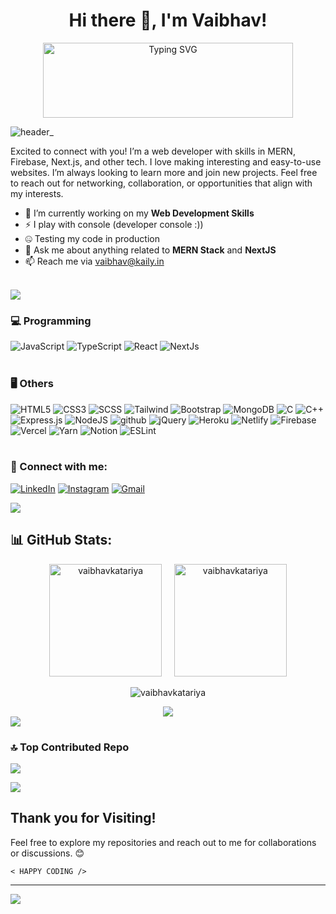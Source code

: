 <h1 align="center">Hi there 👋, I'm Vaibhav!</h1>

<p align="center">
  <img src="https://readme-typing-svg.demolab.com/?font=Poppins&weight=500&duration=3000&pause=800&color=777777&vCenter=true&width=280&height=80&lines=Full+Stack+Developer;JavaScript+Enthusiast;Open-Source+Contributor](https://readme-typing-svg.demolab.com?font=Poppins&weight=500&size=13&duration=3000&pause=800&color=777777&vCenter=true&width=280&height=80&lines=A+passionate+Full+Stack+Developer;A+passionate+JavaScript+Enthusiast;A+passionate+Open-Source+Contributor" alt="Typing SVG" style="width: 400px; height: 120px;">
</p>

         
![header_](https://user-images.githubusercontent.com/80106274/155994781-7c22a80e-99b6-4e2e-a288-a706e1818289.png)


Excited to connect with you! I’m a web developer with skills in MERN, Firebase, Next.js, and other tech. I love making interesting and easy-to-use websites. I’m always looking to learn more and join new projects. Feel free to reach out for networking, collaboration, or opportunities that align with my interests.

- 🔭 I’m currently working on my **Web Development Skills**
- ⚡ I play with console (developer console :))
- 🤐 Testing my code in production
- 💬 Ask me about anything related to **MERN Stack** and **NextJS**
- 📫 Reach me via [vaibhav@kaily.in](mailto:vaibhav@kaily.in)
<br><br>

<img align="center" src="https://user-images.githubusercontent.com/73097560/115834477-dbab4500-a447-11eb-908a-139a6edaec5c.gif"/>

### 💻 Programming
![JavaScript](https://img.shields.io/badge/JavaScript-F7DF1E?style=for-the-badge&logo=javascript&logoColor=black) ![TypeScript](https://img.shields.io/badge/typescript-%23007ACC.svg?style=for-the-badge&logo=typescript&logoColor=white) ![React](https://img.shields.io/badge/react-%2320232a.svg?style=for-the-badge&logo=react&logoColor=%2361DAFB) ![NextJs](https://img.shields.io/badge/next.js-000000?style=for-the-badge&logo=nextdotjs&logoColor=white)
<br>
<br>
### 🖥 Others
![HTML5](https://img.shields.io/badge/html5-%23E34F26.svg?style=for-the-badge&logo=html5&logoColor=white) ![CSS3](https://img.shields.io/badge/css3-%231572B6.svg?style=for-the-badge&logo=css3&logoColor=white) ![SCSS](https://img.shields.io/badge/Sass-CC6699?style=for-the-badge&logo=sass&logoColor=white) ![Tailwind](https://img.shields.io/badge/Tailwind_CSS-38B2AC?style=for-the-badge&logo=tailwind-css&logoColor=white) ![Bootstrap](https://img.shields.io/badge/bootstrap-%23563D7C.svg?style=for-the-badge&logo=bootstrap&logoColor=white) ![MongoDB](https://img.shields.io/badge/MongoDB-%234ea94b.svg?style=for-the-badge&logo=mongodb&logoColor=white) ![C](https://img.shields.io/badge/c-%2300599C.svg?style=for-the-badge&logo=c&logoColor=white) ![C++](https://img.shields.io/badge/c++-%2300599C.svg?style=for-the-badge&logo=c%2B%2B&logoColor=white) ![Express.js](https://img.shields.io/badge/express.js-%23404d59.svg?style=for-the-badge&logo=express&logoColor=%2361DAFB)  ![NodeJS](https://img.shields.io/badge/Node.js-43853D?style=for-the-badge&logo=node.js&logoColor=white) ![github](https://img.shields.io/badge/GitHub-100000?style=for-the-badge&logo=github&logoColor=white) ![jQuery](https://img.shields.io/badge/jQuery-0769AD.svg?style=for-the-badge&logo=jQuery&logoColor=white) ![Heroku](https://img.shields.io/badge/Heroku-430098?style=for-the-badge&logo=heroku&logoColor=white) ![Netlify](https://img.shields.io/badge/netlify-%23000000.svg?style=for-the-badge&logo=netlify&logoColor=#00C7B7) ![Firebase](https://img.shields.io/badge/firebase-%23039BE5.svg?style=for-the-badge&logo=firebase) ![Vercel](https://img.shields.io/badge/vercel-%23000000.svg?style=for-the-badge&logo=vercel&logoColor=white) ![Yarn](https://img.shields.io/badge/yarn-%232C8EBB.svg?style=for-the-badge&logo=yarn&logoColor=white) ![Notion](https://img.shields.io/badge/Notion-%23000000.svg?style=for-the-badge&logo=notion&logoColor=white) ![ESLint](https://img.shields.io/badge/ESLint-4B3263?style=for-the-badge&logo=eslint&logoColor=white)
<br>
<br>
### 📲 Connect with me:
<a href="https://www.linkedin.com/in/vaibhavkatariyaa" target="_blank"><img alt="LinkedIn" src="https://img.shields.io/badge/linkedin-%230077B5.svg?&style=for-the-badge&logo=linkedin&logoColor=white" /></a>
        <a href="https://instagram.com/acevaibhav"><img alt="Instagram"
                src="https://img.shields.io/badge/Instagram-E4405F?style=for-the-badge&logo=instagram&logoColor=white"></a>
            <a href="mailto:vaibhav@kaily.in" target="_blank"><img alt="Gmail"
                src="https://img.shields.io/badge/-Gmail-D14836?style=for-the-badge&logo=Gmail&logoColor=white" /></a>

<img align="center" src="https://user-images.githubusercontent.com/73097560/115834477-dbab4500-a447-11eb-908a-139a6edaec5c.gif"/>

## 📊 GitHub Stats:

<p align="center">
  <img height="180em" src="https://github-readme-stats.vercel.app/api?username=vaibhavkatariya&rank_icon=github&theme=tokyonight&show_icons=true&locale=en" alt="vaibhavkatariya" /> &nbsp; &nbsp;
  <img height="180em" src="https://github-readme-stats.vercel.app/api/top-langs?username=vaibhavkatariya&theme=tokyonight&show_icons=true&locale=en&layout=compact" alt="vaibhavkatariya" /> 
</p>

<p align="center">
  <img src="https://github-readme-streak-stats.herokuapp.com/?user=vaibhavkatariya&theme=tokyonight" alt="vaibhavkatariya" />
</p>

<div align="center">
<img align="center" src="https://github-profile-summary-cards.vercel.app/api/cards/profile-details?username=VaibhavKatariya&theme=tokyonight"/>
</div>

<img align="center" src="https://user-images.githubusercontent.com/73097560/115834477-dbab4500-a447-11eb-908a-139a6edaec5c.gif"/>

### 🔝 Top Contributed Repo
![](https://github-contributor-stats.vercel.app/api?username=vaibhavkatariya&limit=5&theme=tokyonight&combine_all_yearly_contributions=true)

<img align="center" src="https://user-images.githubusercontent.com/73097560/115834477-dbab4500-a447-11eb-908a-139a6edaec5c.gif"/>

## Thank you for Visiting!

Feel free to explore my repositories and reach out to me for collaborations or discussions. 😊
    
```
< HAPPY CODING />
```
---

[![](https://visitcount.itsvg.in/api?id=vaibhavkatariya&label=Profile%20Views&color=12&icon=5&pretty=true)](https://visitcount.itsvg.in/api?id=vaibhavkatariya&label=Profile%20Views&color=12&icon=5&pretty=true)
